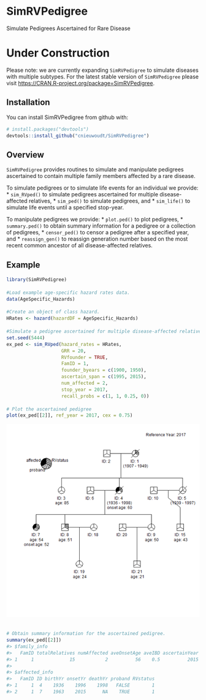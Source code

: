 
<!-- README.md is generated from README.Rmd. Please edit that file -->

# SimRVPedigree

Simulate Pedigrees Ascertained for Rare Disease

# Under Construction

Please note: we are currently expanding `SimRVPedigree` to simulate
diseases with multiple subtypes. For the latest stable version of
`SimRVPedigree` please visit
<https://CRAN.R-project.org/package=SimRVPedigree>.

## Installation

You can install SimRVPedigree from github with:

``` r
# install.packages("devtools")
devtools::install_github("cnieuwoudt/SimRVPedigree")
```

## Overview

`SimRVPedigree` provides routines to simulate and manipulate pedigrees
ascertained to contain multiple family members affected by a rare
disease.

To simulate pedigrees or to simulate life events for an individual we
provide: \* `sim_RVped()` to simulate pedigrees ascertained for multiple
disease-affected relatives, \* `sim_ped()` to simulate pedigrees, and \*
`sim_life()` to simulate life events until a specified stop-year.

To manipulate pedigrees we provide: \* `plot.ped()` to plot pedigrees,
\* `summary.ped()` to obtain summary information for a pedigree or a
collection of pedigrees, \* `censor_ped()` to censor a pedigree after a
specified year, and \* `reassign_gen()` to reassign generation number
based on the most recent common ancestor of all disease-affected
relatives.

## Example

``` r
library(SimRVPedigree)

#Load example age-specific hazard rates data.
data(AgeSpecific_Hazards)

#Create an object of class hazard.
HRates <- hazard(hazardDF = AgeSpecific_Hazards)

#Simulate a pedigree ascertained for multiple disease-affected relatives
set.seed(5444)
ex_ped <- sim_RVped(hazard_rates = HRates,
                    GRR = 20,
                    RVfounder = TRUE,
                    FamID = 1,
                    founder_byears = c(1900, 1950),
                    ascertain_span = c(1995, 2015),
                    num_affected = 2,
                    stop_year = 2017,
                    recall_probs = c(1, 1, 0.25, 0))

# Plot the ascertained pedigree
plot(ex_ped[[2]], ref_year = 2017, cex = 0.75)
```

![](README-example-1.png)<!-- -->

``` r

# Obtain summary information for the ascertained pedigree.
summary(ex_ped[[2]])
#> $family_info
#>   FamID totalRelatives numAffected aveOnsetAge aveIBD ascertainYear segRV
#> 1     1             15           2          56    0.5          2015  TRUE
#> 
#> $affected_info
#>   FamID ID birthYr onsetYr deathYr proband RVstatus
#> 1     1  4    1936    1996    1998   FALSE        1
#> 2     1  7    1963    2015      NA    TRUE        1
```
